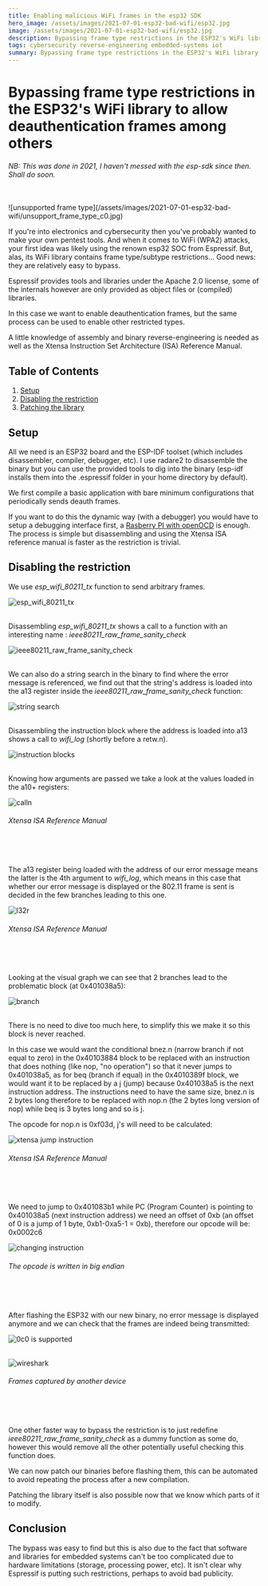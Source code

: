 ```yaml
---
title: Enabling malicious WiFi frames in the esp32 SDK
hero_image: /assets/images/2021-07-01-esp32-bad-wifi/esp32.jpg
image: /assets/images/2021-07-01-esp32-bad-wifi/esp32.jpg
description: Bypassing frame type restrictions in the ESP32's WiFi library to allow deauthentication frames among others
tags: cybersecurity reverse-engineering embedded-systems iot
summary: Bypassing frame type restrictions in the ESP32's WiFi library to allow deauthentication frames among others
---
```

# Bypassing frame type restrictions in the ESP32's WiFi library to allow deauthentication frames among others

###### NB: This was done in 2021, I haven't messed with the esp-sdk since then. Shall do soon.
<br>
![unsupported frame type](/assets/images/2021-07-01-esp32-bad-wifi/unsupport_frame_type_c0.jpg)
<br>

If you're into electronics and cybersecurity then you've probably wanted to make your own pentest tools.
And when it comes to WiFi (WPA2) attacks, your first idea was likely using the renown esp32 SOC from Espressif.
But, alas, its WiFi library contains frame type/subtype restrictions...
Good news: they are relatively easy to bypass.

Espressif provides tools and libraries under the Apache 2.0 license, some of the internals however are only provided as object files or (compiled) libraries.

In this case we want to enable deauthentication frames, but the same process can be used to enable other restricted types.

A little knowledge of assembly and binary reverse-engineering is needed as well as the Xtensa Instruction Set Architecture (ISA) Reference Manual.


## Table of Contents

1. [Setup](#setup)
2. [Disabling the restriction](#disabling-the-restriction)
3. [Patching the library](#patching-the-library)

## Setup

All we need is an ESP32 board and the ESP-IDF toolset (which includes disassembler, compiler, debugger, etc).
I use radare2 to disassemble the binary but you can use the provided tools to dig into the binary (esp-idf installs them into the .espressif folder in your home directory by default).

We first compile a basic application with bare minimum configurations that periodically sends deauth frames.

If you want to do this the dynamic way (with a debugger) you would have to setup a debugging interface first, a [Rasberry PI with openOCD](https://github.com/espressif/openocd-esp32) is enough.
The process is simple but disassembling and using the Xtensa ISA reference manual is faster as the restriction is trivial.

## Disabling the restriction


We use *esp_wifi_80211_tx* function to send arbitrary frames.

![esp_wifi_80211_tx](/assets/images/2021-07-01-esp32-bad-wifi/esp_wifi_80211_tx.jpg)
<br><br>


Disassembling *esp_wifi_80211_tx* shows a call to a function with an interesting name : *ieee80211_raw_frame_sanity_check*

![ieee80211_raw_frame_sanity_check](/assets/images/2021-07-01-esp32-bad-wifi/ieee80211_raw_frame_sanity_check.jpg)
<br><br>

We can also do a string search in the binary to find where the error message is referenced, we find out that the string's address is loaded into the a13 register inside the *ieee80211_raw_frame_sanity_check* function:

![string search](/assets/images/2021-07-01-esp32-bad-wifi/string_search.jpg)
<br><br>

Disassembling the instruction block where the address is loaded into a13 shows a call to *wifi_log* (shortly before a retw.n).

![instruction blocks](/assets/images/2021-07-01-esp32-bad-wifi/instruction_blk1.jpg)
<br><br>

Knowing how arguments are passed we take a look at the values loaded in the a10+ registers:

![calln](/assets/images/2021-07-01-esp32-bad-wifi/calln.jpg)
###### *Xtensa ISA Reference Manual*
<br><br>

The a13 register being loaded with the address of our error message means the latter is the 4th argument to *wifi_log*, which means in this case that whether our error message is displayed or the 802.11 frame is sent is decided in the few branches leading to this one.

![l32r](/assets/images/2021-07-01-esp32-bad-wifi/l32r.jpg)
###### *Xtensa ISA Reference Manual*  
<br><br>


Looking at the visual graph we can see that 2 branches lead to the problematic block (at 0x401038a5):

![branch](/assets/images/2021-07-01-esp32-bad-wifi/branch.jpg)
<br><br>

There is no need to dive too much here, to simplify this we make it so this block is never reached.

In this case we would want the conditional bnez.n (narrow branch if not equal to zero) in the 0x40103884 block to be replaced with an instruction that does nothing (like nop, "no operation") so that it never jumps to 0x401038a5, as for beq (branch if equal) in the 0x4010389f block, we would want it to be replaced by a j (jump) because 0x401038a5 is the next instruction address.
The instructions need to have the same size, bnez.n is 2 bytes long therefore to be replaced with nop.n (the 2 bytes long version of nop) while beq is 3 bytes long and so is j.

The opcode for nop.n is 0xf03d, j's will need to be calculated:

![xtensa jump instruction](/assets/images/2021-07-01-esp32-bad-wifi/xtensa_jump_instruction.jpg)
###### *Xtensa ISA Reference Manual*
<br><br>


We need to jump to 0x401083b1 while PC (Program Counter) is pointing to 0x401038a5 (next instruction address) we need an offset of 0xb (an offset of 0 is a jump of 1 byte, 0xb1-0xa5-1 = 0xb), therefore our opcode will be: 0x0002c6

![changing instruction](/assets/images/2021-07-01-esp32-bad-wifi/changing_instruction.jpg)
###### *The opcode is written in big endian*
<br><br>

After flashing the ESP32 with our new binary, no error message is displayed anymore and we can check that the frames are indeed being transmitted:

![0c0 is supported](/assets/images/2021-07-01-esp32-bad-wifi/0c0_supported.jpg)
<br><br>


![wireshark](/assets/images/2021-07-01-esp32-bad-wifi/wireshark.jpg)
###### *Frames captured by another device*
<br><br>


One other faster way to bypass the restriction is to just redefine *ieee80211_raw_frame_sanity_check* as a dummy function as some do, however this would remove all the other potentially useful checking this function does.

We can now patch our binaries before flashing them, this can be automated to avoid repeating the process after a new compilation.

Patching the library itself is also possible now that we know which parts of it to modify.

## Conclusion  

The bypass was easy to find but this is also due to the fact that software and libraries for embedded systems can't be too complicated due to hardware limitations (storage, processing power, etc).
It isn't clear why Espressif is putting such restrictions, perhaps to avoid bad publicity.
